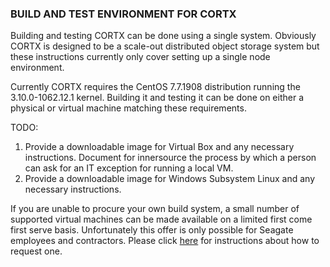 ### BUILD AND TEST ENVIRONMENT FOR CORTX

Building and testing CORTX can be done using a single system.  Obviously CORTX is designed to be a scale-out distributed object storage system but these instructions currently only cover setting up a single node environment.

Currently CORTX requires the CentOS 7.7.1908 distribution running the 3.10.0-1062.12.1 kernel.  Building it and testing it can be done on either a physical or virtual machine matching these requirements.

TODO:
1. Provide a downloadable image for Virtual Box and any necessary instructions.  Document for innersource the process by which a person can ask for an IT exception for running a local VM.
2. Provide a downloadable image for Windows Subsystem Linux and any necessary instructions.

If you are unable to procure your own build system, a small number of supported virtual machines can be made available on a limited first come first serve basis.  Unfortunately this offer is only possible for Seagate employees and contractors.  Please click [here](DEV_VM.md) for instructions about how to request one.
